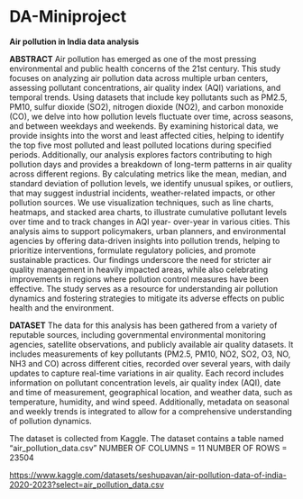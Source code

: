 # DA-Miniproject

**Air pollution in India data analysis**

**ABSTRACT**
Air pollution has emerged as one of the most pressing environmental and public health concerns of the 21st century. This study focuses on analyzing air pollution data across multiple urban centers, assessing pollutant concentrations, air quality index (AQI) variations, and temporal trends. Using datasets that include key pollutants such as PM2.5, PM10, sulfur dioxide (SO2), nitrogen dioxide (NO2), and carbon monoxide (CO), we delve into how pollution levels fluctuate over time, across seasons, and between weekdays and weekends. By examining historical data, we provide insights into the worst and least affected cities, helping to identify the top five most polluted and least polluted locations during specified periods. Additionally, our analysis explores factors contributing to high pollution days and provides a breakdown of long-term patterns in air quality across different regions. By calculating metrics like the mean, median, and standard deviation of pollution levels, we identify unusual spikes, or outliers, that may suggest industrial incidents, weather-related impacts, or other pollution sources. We use visualization techniques, such as line charts, heatmaps, and stacked area charts, to illustrate cumulative pollutant levels over time and to track changes in AQI year- over-year in various cities. This analysis aims to support policymakers, urban planners, and environmental agencies by offering data-driven insights into pollution trends, helping to prioritize interventions, formulate regulatory policies, and promote sustainable practices. Our findings underscore the need for stricter air quality management in heavily impacted areas, while also celebrating improvements in regions where pollution control measures have been effective. The study serves as a resource for understanding air pollution dynamics and fostering strategies to mitigate its adverse effects on public health and the environment.


**DATASET**
The data for this analysis has been gathered from a variety of reputable sources, including governmental environmental monitoring agencies, satellite observations, and publicly available air quality datasets. It includes measurements of key pollutants (PM2.5, PM10, NO2, SO2, O3, NO, NH3 and CO) across different cities, recorded over several years, with daily updates to capture real-time variations in air quality. Each record includes information on pollutant concentration levels, air quality index (AQI), date and time of measurement, geographical location, and weather data, such as temperature, humidity, and wind speed. Additionally, metadata on seasonal and weekly trends is integrated to allow for a comprehensive understanding of pollution dynamics.


The dataset is collected from Kaggle.
The dataset contains a table named “air_pollution_data.csv”
NUMBER OF COLUMNS = 11
NUMBER OF ROWS = 23504


https://www.kaggle.com/datasets/seshupavan/air-pollution-data-of-india-2020-2023?select=air_pollution_data.csv
